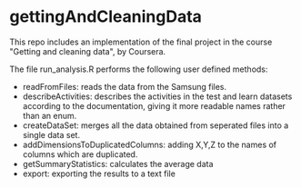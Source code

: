gettingAndCleaningData
======================

This repo includes an implementation of the final project in the course "Getting and cleaning data", by Coursera.

The file run_analysis.R performs the following user defined methods:

* readFromFiles:  reads the data from the Samsung files.
* describeActivities:  describes the activities in the test and learn datasets according to the documentation, giving it more readable names rather than an enum.
* createDataSet:  merges all the data obtained from seperated files into a single data set.
* addDimensionsToDuplicatedColumns:  adding X,Y,Z to the names of columns which are duplicated.
* getSummaryStatistics:  calculates the average data
* export:  exporting the results to a text file
